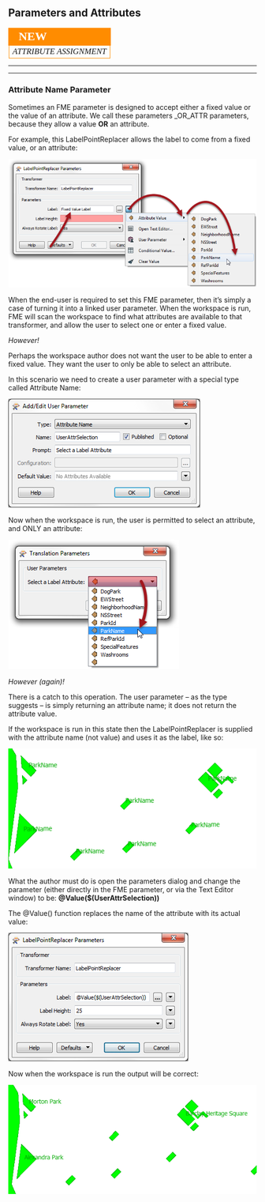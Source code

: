 ## Parameters and Attributes ##








<!--New Section--> 

<table style="border-spacing: 0px">
<tr>
<td style="vertical-align:middle;background-color:darkorange;border: 2px solid darkorange">
<i class="fa fa-bolt fa-lg fa-pull-left fa-fw" style="color:white;padding-right: 12px;vertical-align:text-top"></i>
<span style="color:white;font-size:x-large;font-weight: bold;font-family:serif">NEW</span>
</td>
</tr>

<tr>
<td style="border: 1px solid darkorange">
<span style="font-family:serif; font-style:italic; font-size:larger">
ATTRIBUTE ASSIGNMENT
</span>
</td>
</tr>
</table>

---






---

### Attribute Name Parameter ###

Sometimes an FME parameter is designed to accept either a fixed value or the value of an attribute. We call these parameters \_OR_ATTR parameters, because they allow a value **OR** an attribute.

For example, this LabelPointReplacer allows the label to come from a fixed value, or an attribute:

![](./Images/Img1.37.ORATTRParameterInTransformer.png)

When the end-user is required to set this FME parameter, then it’s simply a case of turning it into a linked user parameter. When the workspace is run, FME will scan the workspace to find what attributes are available to that transformer, and allow the user to select one or enter a fixed value.

*However!* 

Perhaps the workspace author does not want the user to be able to enter a fixed value. They want the user to only be able to select an attribute.

In this scenario we need to create a user parameter with a special type called Attribute Name:

![](./Images/Img1.38.AttrNameParameter.png)

Now when the workspace is run, the user is permitted to select an attribute, and ONLY an attribute:

![](./Images/Img1.39.AttrNameSelection.png)

*However (again)!*

There is a catch to this operation. The user parameter – as the type suggests – is simply returning an attribute name; it does not return the attribute value.

If the workspace is run in this state then the LabelPointReplacer is supplied with the attribute name (not value) and uses it as the label, like so:

![](./Images/Img1.40.AttrNameParameterBadResult.png)

What the author must do is open the parameters dialog and change the parameter (either directly in the FME parameter, or via the Text Editor window) to be: **@Value($(UserAttrSelection))**

The @Value() function replaces the name of the attribute with its actual value:

![](./Images/Img1.41.AttrNameParameterUsedCorrectly.png)

Now when the workspace is run the output will be correct:

![](./Images/Img1.42.AttrNameParameterGoodResult.png)